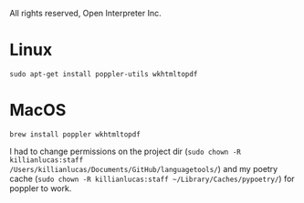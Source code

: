 All rights reserved, Open Interpreter Inc.

# Linux

```
sudo apt-get install poppler-utils wkhtmltopdf
```

# MacOS

```
brew install poppler wkhtmltopdf
```

I had to change permissions on the project dir (`sudo chown -R killianlucas:staff /Users/killianlucas/Documents/GitHub/languagetools/`) and my poetry cache (`sudo chown -R killianlucas:staff ~/Library/Caches/pypoetry/`) for poppler to work.